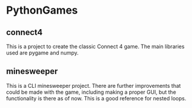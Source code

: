 # PythonGames

## connect4

This is a project to create the classic Connect 4 game. The main libraries used are pygame and numpy.

## minesweeper

This is a CLI minesweeper project. There are further improvements that could be made with the game, including making a proper GUI, but the functionality is there as of now. This is a good reference for nested loops.
